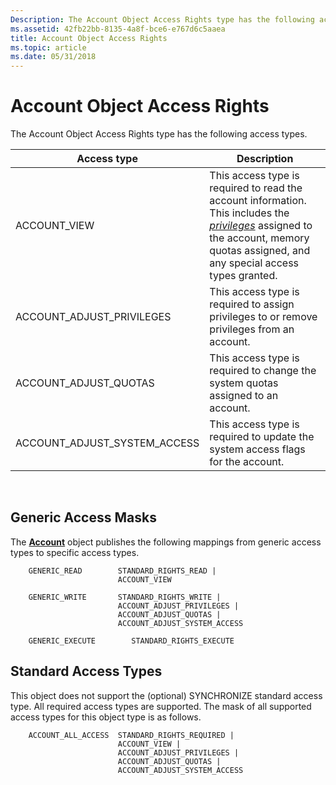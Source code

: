 ```yaml
---
Description: The Account Object Access Rights type has the following access types.
ms.assetid: 42fb22bb-8135-4a8f-bce6-e767d6c5aaea
title: Account Object Access Rights
ms.topic: article
ms.date: 05/31/2018
---
```


# Account Object Access Rights

The Account Object Access Rights type has the following access types.



| Access type                     | Description                                                                                                                                                                                                                                           |
|---------------------------------|-------------------------------------------------------------------------------------------------------------------------------------------------------------------------------------------------------------------------------------------------------|
| ACCOUNT\_VIEW                   | This access type is required to read the account information. This includes the [*privileges*](https://docs.microsoft.com/windows/desktop/SecGloss/p-gly) assigned to the account, memory quotas assigned, and any special access types granted. |
| ACCOUNT\_ADJUST\_PRIVILEGES     | This access type is required to assign privileges to or remove privileges from an account.                                                                                                                                                            |
| ACCOUNT\_ADJUST\_QUOTAS         | This access type is required to change the system quotas assigned to an account.                                                                                                                                                                      |
| ACCOUNT\_ADJUST\_SYSTEM\_ACCESS | This access type is required to update the system access flags for the account.                                                                                                                                                                       |



 

## Generic Access Masks

The [**Account**](account-object.md) object publishes the following mappings from generic access types to specific access types.

``` syntax
    GENERIC_READ        STANDARD_RIGHTS_READ |
                        ACCOUNT_VIEW 
            
    GENERIC_WRITE       STANDARD_RIGHTS_WRITE |
                        ACCOUNT_ADJUST_PRIVILEGES |
                        ACCOUNT_ADJUST_QUOTAS |
                        ACCOUNT_ADJUST_SYSTEM_ACCESS

    GENERIC_EXECUTE        STANDARD_RIGHTS_EXECUTE
```

## Standard Access Types

This object does not support the (optional) SYNCHRONIZE standard access type. All required access types are supported. The mask of all supported access types for this object type is as follows.

``` syntax
    ACCOUNT_ALL_ACCESS  STANDARD_RIGHTS_REQUIRED |
                        ACCOUNT_VIEW |
                        ACCOUNT_ADJUST_PRIVILEGES |    
                        ACCOUNT_ADJUST_QUOTAS |
                        ACCOUNT_ADJUST_SYSTEM_ACCESS
```

 

 



